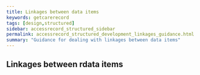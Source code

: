 ```yaml
---
title: Linkages between data items
keywords: getcarerecord
tags: [design,structured]
sidebar: accessrecord_structured_sidebar
permalink: accessrecord_structured_development_linkages_guidance.html
summary: "Guidance for dealing with linkages between data items"
---
```


## Linkages between rdata items 
